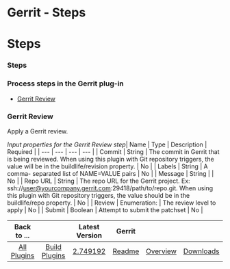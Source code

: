 
Gerrit - Steps
==============

# Steps



### Steps




 



### Process steps in the Gerrit plug-in


* [Gerrit Review](#gerrit_review)




### Gerrit Review



Apply a Gerrit review.




*Input properties for the Gerrit Review step*| Name | Type | Description | Required |
| --- |
 --- | --- | --- |
| Commit | String | The commit in Gerrit that is being reviewed. When using this plugin with Git 
repository triggers, the value will be in the buildlife/revision property.
  | No |
| Labels | String | A comma-
separated list of NAME=VALUE pairs | No |
| Message | String |  | No |
| Repo URL | String | The repo URL for the Gerrit
 project. Ex: ssh://user@yourcompany.gerrit.com:29418/path/to/repo.git. When using this plugin with Git repository 
triggers, the value should be in the buildlife/repo property.
  | No |
| Review | Enumeration:
 | The review level to 
apply | No |
| Submit | Boolean | Attempt to submit the patchset | No |





|Back to ...||Latest Version|Gerrit |||
| :---: | :---: | :---: | :---: | :---: | :---: |
|[All Plugins](../../index.md)|[Build Plugins](../README.md)|[2.749192](https://raw.githubusercontent.com/UrbanCode/IBM-UCB-PLUGINS/main/files/Gerrit/gerrit-2.749192.zip)|[Readme](README.md)|[Overview](overview.md)|[Downloads](downloads.md)|
